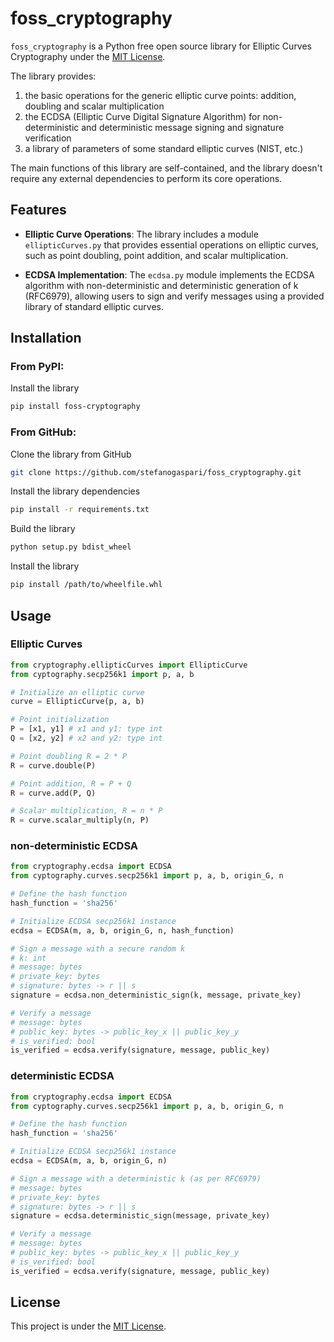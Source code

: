 # foss_cryptography

`foss_cryptography` is a Python free open source library for Elliptic Curves Cryptography under the [MIT License](LICENSE).

The library provides:
1. the basic operations for the generic elliptic curve points: addition, doubling and scalar multiplication
2. the ECDSA (Elliptic Curve Digital Signature Algorithm) for non-deterministic and deterministic message signing and signature verification
3. a library of parameters of some standard elliptic curves (NIST, etc.)

The main functions of this library are self-contained, and the library doesn't require any external dependencies to perform its core operations.


## Features

- **Elliptic Curve Operations**: The library includes a module `ellipticCurves.py` that provides essential operations on elliptic curves, such as point doubling, point addition, and scalar multiplication.

- **ECDSA Implementation**: The `ecdsa.py` module implements the ECDSA algorithm with non-deterministic and deterministic generation of k (RFC6979), allowing users to sign and verify messages using a provided library of standard elliptic curves.


## Installation

### From PyPI:

Install the library

```bash
pip install foss-cryptography
```

### From GitHub:

Clone the library from GitHub

```bash
git clone https://github.com/stefanogaspari/foss_cryptography.git
```

Install the library dependencies

```bash
pip install -r requirements.txt
```

Build the library

```bash
python setup.py bdist_wheel
```

Install the library
```bash
pip install /path/to/wheelfile.whl
```


## Usage

### Elliptic Curves

```python
from cryptography.ellipticCurves import EllipticCurve
from cyptography.secp256k1 import p, a, b

# Initialize an elliptic curve
curve = EllipticCurve(p, a, b)

# Point initialization
P = [x1, y1] # x1 and y1: type int
Q = [x2, y2] # x2 and y2: type int

# Point doubling R = 2 * P
R = curve.double(P)

# Point addition, R = P + Q
R = curve.add(P, Q)

# Scalar multiplication, R = n * P
R = curve.scalar_multiply(n, P)
```


### non-deterministic ECDSA

```python
from cryptography.ecdsa import ECDSA
from cyptography.curves.secp256k1 import p, a, b, origin_G, n

# Define the hash function
hash_function = 'sha256'

# Initialize ECDSA secp256k1 instance
ecdsa = ECDSA(m, a, b, origin_G, n, hash_function)

# Sign a message with a secure random k
# k: int
# message: bytes
# private_key: bytes
# signature: bytes -> r || s
signature = ecdsa.non_deterministic_sign(k, message, private_key)

# Verify a message
# message: bytes
# public_key: bytes -> public_key_x || public_key_y
# is_verified: bool
is_verified = ecdsa.verify(signature, message, public_key)
```


### deterministic ECDSA

```python
from cryptography.ecdsa import ECDSA
from cyptography.curves.secp256k1 import p, a, b, origin_G, n

# Define the hash function
hash_function = 'sha256'

# Initialize ECDSA secp256k1 instance
ecdsa = ECDSA(m, a, b, origin_G, n)

# Sign a message with a deterministic k (as per RFC6979)
# message: bytes
# private_key: bytes
# signature: bytes -> r || s
signature = ecdsa.deterministic_sign(message, private_key)

# Verify a message
# message: bytes
# public_key: bytes -> public_key_x || public_key_y
# is_verified: bool
is_verified = ecdsa.verify(signature, message, public_key)
```


## License
This project is under the [MIT License](LICENSE).